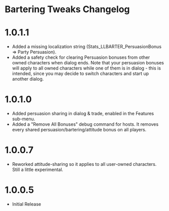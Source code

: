 Bartering Tweaks Changelog
=======
# 1.0.1.1
* Added a missing localization string (Stats_LLBARTER_PersuasionBonus => Party Persuasion).
* Added a safety check for clearing Persuasion bonuses from other owned characters when dialog ends. Note that your persuasion bonuses will apply to all owned characters while one of them is in dialog - this is intended, since you may decide to switch characters and start up another dialog.

# 1.0.1.0
* Added persuasion sharing in dialog & trade, enabled in the Features sub-menu.
* Added a "Remove All Bonuses" debug command for hosts. It removes every shared persuasion/bartering/attitude bonus on all players.

# 1.0.0.7
* Reworked attitude-sharing so it applies to all user-owned characters. Still a little experimental.

# 1.0.0.5
* Initial Release